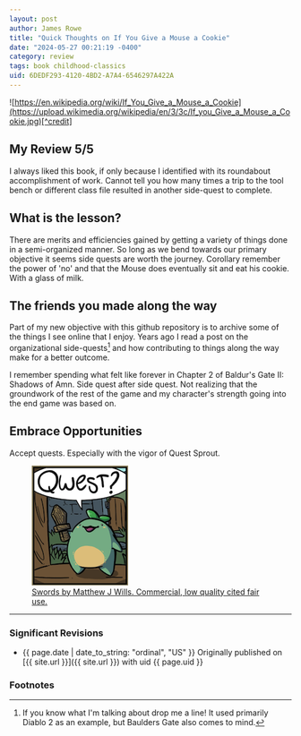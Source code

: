 ```yaml
---
layout: post
author: James Rowe
title: "Quick Thoughts on If You Give a Mouse a Cookie"
date: "2024-05-27 00:21:19 -0400"
category: review
tags: book childhood-classics
uid: 6DEDF293-4120-4BD2-A7A4-6546297A422A
---
```


![https://en.wikipedia.org/wiki/If_You_Give_a_Mouse_a_Cookie](https://upload.wikimedia.org/wikipedia/en/3/3c/If_you_Give_a_Mouse_a_Cookie.jpg)[^credit]

## My Review 5/5

I always liked this book, if only because I identified with its roundabout accomplishment of work. Cannot tell you how many times a trip to the tool bench or different class file resulted in another side-quest to complete.

## What is the lesson?

There are merits and efficiencies gained by getting a variety of things done in a semi-organized manner. So long as we bend towards our primary objective it seems side quests are worth the journey. Corollary remember the power of 'no' and that the Mouse does eventually sit and eat his cookie. With a glass of milk.

## The friends you made along the way

Part of my new objective with this github repository is to archive some of the things I see online that I enjoy. Years ago I read a post on the organizational side-quests[^sidequest] and how contributing to things along the way make for a better outcome.

I remember spending what felt like forever in Chapter 2 of Baldur's Gate II: Shadows of Amn. Side quest after side quest. Not realizing that the groundwork of the rest of the game and my character's strength going into the end game was based on.

## Embrace Opportunities

Accept quests. Especially with the vigor of Quest Sprout.

<figure>
  <img src="/assets/posts-images/qwest-sprout-swords-comics.png" alt="swords comic sprout" class="img-stylish"/>
  <figcaption><a href="https://swordscomic.com/comic/CDI/">Swords by Matthew J Wills. Commercial, low quality cited fair use.</a></figcaption>
</figure>

---

### Significant Revisions

- {{ page.date | date_to_string: "ordinal", "US" }} Originally published on [{{ site.url }}]({{ site.url }}) with uid {{ page.uid }}

### Footnotes

[^credit]: Book cover image hotlink credit <https://en.wikipedia.org/wiki/If_You_Give_a_Mouse_a_Cookie> until I can find my copy to take a picture. I guess I have my own side quest now.

[^sidequest]: If you know what I'm talking about drop me a line! It used primarily Diablo 2 as an example, but Baulders Gate also comes to mind.